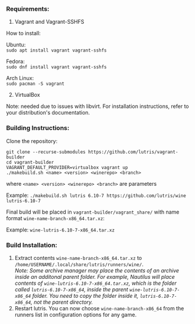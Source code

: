 ### Requirements: 
1) Vagrant and Vagrant-SSHFS

How to install:

Ubuntu:  
`sudo apt install vagrant vagrant-sshfs`  

Fedora:  
`sudo dnf install vagrant vagrant-sshfs`  

Arch Linux:  
`sudo pacman -S vagrant`

2) VirtualBox

Note: needed due to issues with libvirt.
For installation instructions, refer to your distribution's documentation.

### Building Instructions:

Clone the repository:
```
git clone --recurse-submodules https://github.com/lutris/vagrant-builder  
cd vagrant-builder 
VAGRANT_DEFAULT_PROVIDER=virtualbox vagrant up  
./makebuild.sh <name> <version> <winerepo> <branch>  
```
where `<name> <version> <winerepo> <branch>` are parameters

Example: `./makebuild.sh lutris 6.10-7 https://github.com/lutris/wine lutris-6.10-7`  

Final build will be placed in `vagrant-builder/vagrant_share/` with name format `wine-name-branch-x86_64.tar.xz`:  

Example: `wine-lutris-6.10-7-x86_64.tar.xz`  

### Build Installation:  

1) Extract contents `wine-name-branch-x86_64.tar.xz` to `/home/USERNAME/.local/share/lutris/runners/wine/`.  
*Note: Some archive manager may place the contents of an archive inside an additonal parent folder.
For example, Nautilus will place contents of `wine-lutris-6.10-7-x86_64.tar.xz`, which is the folder called `lutris-6.10-7-x86_64`, inside the parent `wine-lutris-6.10-7-x86_64` folder.
You need to copy the folder *inside* it, `lutris-6.10-7-x86_64`, not the parent directory.*
2) Restart lutris. You can now choose `wine-name-branch-x86_64` from the runners list in configuration options for any game.  